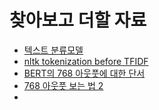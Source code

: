 # 찾아보고 더할 자료

- [텍스트 분류모델 ](https://huggingface.co/models?pipeline_tag=text-classification)
- [nltk tokenization before TFIDF](https://www.bogotobogo.com/python/NLTK/tf_idf_with_scikit-learn_NLTK.php)
- [BERT의 768 아웃풋에 대한 단서](https://heekangpark.github.io/nlp/huggingface-bert)
- [768 아웃풋 보는 법 2](https://huggingface.co/bert-base-uncased#how-to-use)
- 

